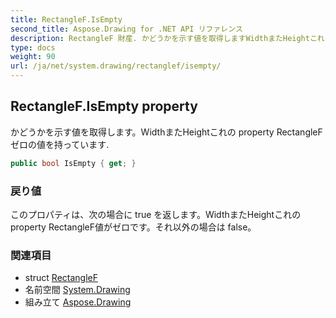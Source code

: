 ```yaml
---
title: RectangleF.IsEmpty
second_title: Aspose.Drawing for .NET API リファレンス
description: RectangleF 財産. かどうかを示す値を取得しますWidthまたHeightこれの property RectangleFゼロの値を持っています.
type: docs
weight: 90
url: /ja/net/system.drawing/rectanglef/isempty/
---
```

## RectangleF.IsEmpty property

かどうかを示す値を取得します。WidthまたHeightこれの property RectangleFゼロの値を持っています.

```csharp
public bool IsEmpty { get; }
```

### 戻り値

このプロパティは、次の場合に true を返します。WidthまたHeightこれの property RectangleF値がゼロです。それ以外の場合は false。

### 関連項目

* struct [RectangleF](../)
* 名前空間 [System.Drawing](../../rectanglef/)
* 組み立て [Aspose.Drawing](../../../)


